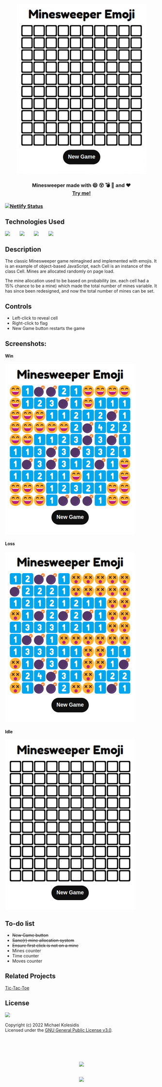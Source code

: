 <div align="center">
  
  <img src="./screenshots/minesweeper-emoji-03.gif" /><br>
  
</div>

<h3 align="center">Minesweeper made with 😄 😵 💣 🚩 and ❤️ <br><a target="_blank" href="https://minesweeper-emoji.netlify.app/">Try me!</a><h3>

[![Netlify Status](https://api.netlify.com/api/v1/badges/b318a02a-0a7e-483e-a046-547a1a3ac6ae/deploy-status)](https://app.netlify.com/sites/minesweeper-emoji/deploys)

  
  
## Technologies Used
<a href="https://p5js.org/"><img src="https://github.com/michaelkolesidis/tech-icons/blob/main/icons/p5js/p5js.svg" height="50px"/></a>
&nbsp;&nbsp;&nbsp;&nbsp;&nbsp;&nbsp;
<a href="https://en.wikipedia.org/wiki/JavaScript"><img src="https://github.com/michaelkolesidis/tech-icons/blob/main/icons/javascript/javascript-original.svg" height="50px" /></a>
&nbsp;&nbsp;&nbsp;&nbsp;&nbsp;&nbsp;
<a href="https://en.wikipedia.org/wiki/CSS"><img src="https://github.com/michaelkolesidis/tech-icons/blob/main/icons/css3/css3-plain.svg" height="50px" /></a>
&nbsp;&nbsp;&nbsp;&nbsp;&nbsp;&nbsp;
<img src="https://github.com/michaelkolesidis/tech-icons/blob/main/icons/html5/html5-plain.svg" height="50px" />
&nbsp;&nbsp;&nbsp;&nbsp;&nbsp;&nbsp;

  
  
## Description
The classic Minesweeper game reimagined and implemented with emojis. It is an example of object-based JavaScript, each Cell is an instance of the class Cell. Mines are allocated randomly on page load. 

The mine allocation used to be based on probability (ex. each cell had a 15% chance to be a mine) which made the total number of mines variable. It has since been redesigned, and now the total number of mines can be set. 
  
  
  
## Controls
  
* Left-click to reveal cell<br>
* Right-click to flag
* New Game button restarts the game

  
  
## Screenshots:
  
#### Win
<img src="./screenshots/win-02.png" />
  
#### Loss  
<img src="./screenshots/loss-02.png" />

#### Idle  
<img src="./screenshots/idle-02.png" />

  
  
## To-do list
  
* ~~New Game button~~<br>
* ~~Sane(r) mine allocation system~~
* ~~Ensure first click is not on a mine~~
* Mines counter<br>
* Time counter<br>
* Moves counter<br>

  
  
## Related Projects

[Tic-Tac-Toe](https://github.com/michaelkolesidis/tic-tac-toe)  
  
  
  
## License

<a href="https://www.gnu.org/licenses/gpl-3.0.html"><img src="https://upload.wikimedia.org/wikipedia/commons/9/93/GPLv3_Logo.svg" height="100px" /></a>

Copyright (c) 2022 Michael Kolesidis<br>
Licensed under the [GNU General Public License v3.0](https://www.gnu.org/licenses/gpl-3.0.html).




<br>
<br>



[//]: # (Free Software)
<div align="center">
  <br>
  <br>

  <a href="https://github.com/michaelkolesidis/made-with-linux" target="_blank"><img src="https://upload.wikimedia.org/wikipedia/commons/thumb/f/f9/Made_with_Linux.png/240px-Made_with_Linux.png"></a>
</div>
<br>                                                      
<div align="center">
  <a href="https://endsoftwarepatents.org/innovating-without-patents"><img style="height: 90px;" src="https://static.fsf.org/nosvn/esp/logos/innovating-without-patents.svg"></a>
</div>
